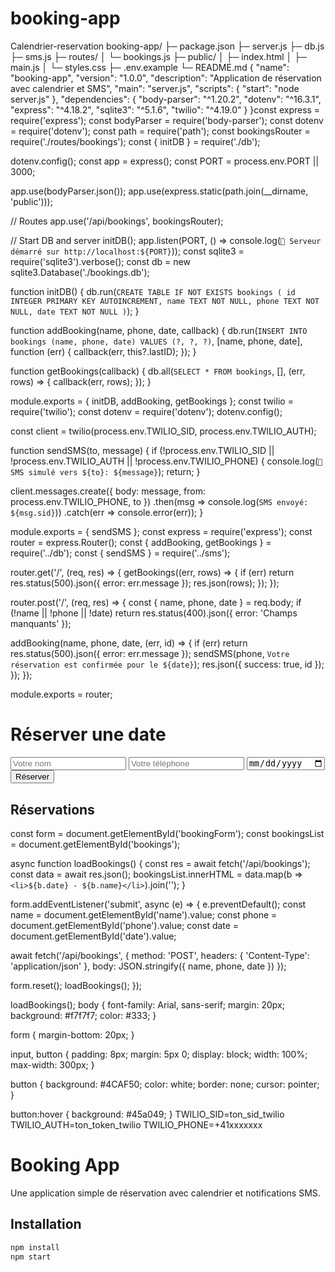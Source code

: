 # booking-app
Calendrier-reservation
booking-app/
 ├─ package.json
 ├─ server.js
 ├─ db.js
 ├─ sms.js
 ├─ routes/
 │   └─ bookings.js
 ├─ public/
 │   ├─ index.html
 │   ├─ main.js
 │   └─ styles.css
 ├─ .env.example
 └─ README.md
 {
  "name": "booking-app",
  "version": "1.0.0",
  "description": "Application de réservation avec calendrier et SMS",
  "main": "server.js",
  "scripts": {
    "start": "node server.js"
  },
  "dependencies": {
    "body-parser": "^1.20.2",
    "dotenv": "^16.3.1",
    "express": "^4.18.2",
    "sqlite3": "^5.1.6",
    "twilio": "^4.19.0"
  }
}const express = require('express');
const bodyParser = require('body-parser');
const dotenv = require('dotenv');
const path = require('path');
const bookingsRouter = require('./routes/bookings');
const { initDB } = require('./db');

dotenv.config();
const app = express();
const PORT = process.env.PORT || 3000;

app.use(bodyParser.json());
app.use(express.static(path.join(__dirname, 'public')));

// Routes
app.use('/api/bookings', bookingsRouter);

// Start DB and server
initDB();
app.listen(PORT, () => console.log(`🚀 Serveur démarré sur http://localhost:${PORT}`));
const sqlite3 = require('sqlite3').verbose();
const db = new sqlite3.Database('./bookings.db');

function initDB() {
  db.run(`
    CREATE TABLE IF NOT EXISTS bookings (
      id INTEGER PRIMARY KEY AUTOINCREMENT,
      name TEXT NOT NULL,
      phone TEXT NOT NULL,
      date TEXT NOT NULL
    )
  `);
}

function addBooking(name, phone, date, callback) {
  db.run(`INSERT INTO bookings (name, phone, date) VALUES (?, ?, ?)`,
    [name, phone, date],
    function (err) {
      callback(err, this?.lastID);
    });
}

function getBookings(callback) {
  db.all(`SELECT * FROM bookings`, [], (err, rows) => {
    callback(err, rows);
  });
}

module.exports = { initDB, addBooking, getBookings };
const twilio = require('twilio');
const dotenv = require('dotenv');
dotenv.config();

const client = twilio(process.env.TWILIO_SID, process.env.TWILIO_AUTH);

function sendSMS(to, message) {
  if (!process.env.TWILIO_SID || !process.env.TWILIO_AUTH || !process.env.TWILIO_PHONE) {
    console.log(`📩 SMS simulé vers ${to}: ${message}`);
    return;
  }

  client.messages.create({
    body: message,
    from: process.env.TWILIO_PHONE,
    to
  })
    .then(msg => console.log(`SMS envoyé: ${msg.sid}`))
    .catch(err => console.error(err));
}

module.exports = { sendSMS };
const express = require('express');
const router = express.Router();
const { addBooking, getBookings } = require('../db');
const { sendSMS } = require('../sms');

router.get('/', (req, res) => {
  getBookings((err, rows) => {
    if (err) return res.status(500).json({ error: err.message });
    res.json(rows);
  });
});

router.post('/', (req, res) => {
  const { name, phone, date } = req.body;
  if (!name || !phone || !date) return res.status(400).json({ error: 'Champs manquants' });

  addBooking(name, phone, date, (err, id) => {
    if (err) return res.status(500).json({ error: err.message });
    sendSMS(phone, `Votre réservation est confirmée pour le ${date}`);
    res.json({ success: true, id });
  });
});

module.exports = router;
<!DOCTYPE html>
<html lang="fr">
<head>
  <meta charset="UTF-8">
  <title>Réservation</title>
  <link rel="stylesheet" href="styles.css">
</head>
<body>
  <h1>Réserver une date</h1>
  <form id="bookingForm">
    <input type="text" id="name" placeholder="Votre nom" required>
    <input type="tel" id="phone" placeholder="Votre téléphone" required>
    <input type="date" id="date" required>
    <button type="submit">Réserver</button>
  </form>
  <h2>Réservations</h2>
  <ul id="bookings"></ul>
  <script src="main.js"></script>
</body>
</html>
const form = document.getElementById('bookingForm');
const bookingsList = document.getElementById('bookings');

async function loadBookings() {
  const res = await fetch('/api/bookings');
  const data = await res.json();
  bookingsList.innerHTML = data.map(b => `<li>${b.date} - ${b.name}</li>`).join('');
}

form.addEventListener('submit', async (e) => {
  e.preventDefault();
  const name = document.getElementById('name').value;
  const phone = document.getElementById('phone').value;
  const date = document.getElementById('date').value;

  await fetch('/api/bookings', {
    method: 'POST',
    headers: { 'Content-Type': 'application/json' },
    body: JSON.stringify({ name, phone, date })
  });

  form.reset();
  loadBookings();
});

loadBookings();
body {
  font-family: Arial, sans-serif;
  margin: 20px;
  background: #f7f7f7;
  color: #333;
}

form {
  margin-bottom: 20px;
}

input, button {
  padding: 8px;
  margin: 5px 0;
  display: block;
  width: 100%;
  max-width: 300px;
}

button {
  background: #4CAF50;
  color: white;
  border: none;
  cursor: pointer;
}

button:hover {
  background: #45a049;
}
TWILIO_SID=ton_sid_twilio
TWILIO_AUTH=ton_token_twilio
TWILIO_PHONE=+41xxxxxxx
# Booking App

Une application simple de réservation avec calendrier et notifications SMS.

## Installation
```bash
npm install
npm start







